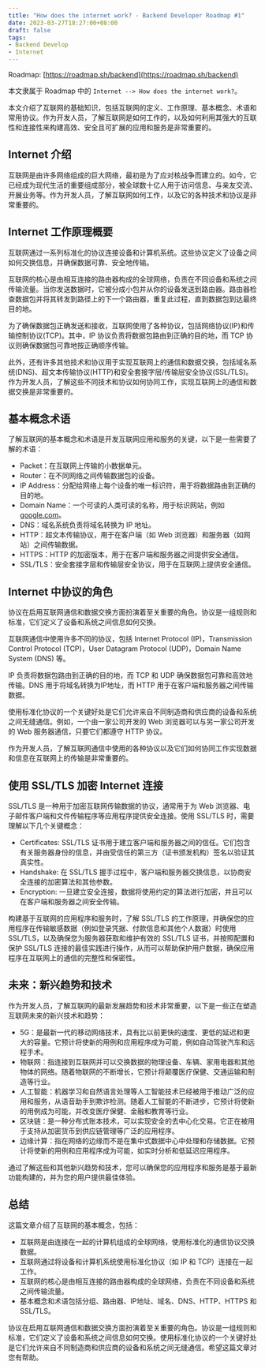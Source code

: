 ```yaml
---
title: "How does the internet work? - Backend Developer Roadmap #1"
date: 2023-03-27T18:27:00+08:00
draft: false
tags:
- Backend Develop
- Internet
---
```


Roadmap: [https://roadmap.sh/backend](https://roadmap.sh/backend) 

本文隶属于 Roadmap 中的 `Internet --> How does the internet work?`。

本文介绍了互联网的基础知识，包括互联网的定义、工作原理、基本概念、术语和常用协议。作为开发人员，了解互联网是如何工作的，以及如何利用其强大的互联性和连接性来构建高效、安全且可扩展的应用和服务是非常重要的。

## Internet 介绍

互联网是由许多网络组成的巨大网络，最初是为了应对核战争而建立的。如今，它已经成为现代生活的重要组成部分，被全球数十亿人用于访问信息、与亲友交流、开展业务等。作为开发人员，了解互联网如何工作，以及它的各种技术和协议是非常重要的。

## Internet 工作原理概要

互联网通过一系列标准化的协议连接设备和计算机系统。这些协议定义了设备之间如何交换信息，并确保数据可靠、安全地传输。

互联网的核心是由相互连接的路由器构成的全球网络，负责在不同设备和系统之间传输流量。当你发送数据时，它被分成小包并从你的设备发送到路由器。路由器检查数据包并将其转发到路径上的下一个路由器，重复此过程，直到数据包到达最终目的地。

为了确保数据包正确发送和接收，互联网使用了各种协议，包括网络协议(IP)和传输控制协议(TCP)。其中，IP 协议负责将数据包路由到正确的目的地，而 TCP 协议则确保数据包可靠地按正确顺序传输。

此外，还有许多其他技术和协议用于实现互联网上的通信和数据交换，包括域名系统(DNS)、超文本传输协议(HTTP)和安全套接字层/传输层安全协议(SSL/TLS)。作为开发人员，了解这些不同技术和协议如何协同工作，实现互联网上的通信和数据交换是非常重要的。

## 基本概念术语

了解互联网的基本概念和术语是开发互联网应用和服务的关键，以下是一些需要了解的术语：

- Packet：在互联网上传输的小数据单元。
- Router：在不同网络之间传输数据包的设备。
- IP Address：分配给网络上每个设备的唯一标识符，用于将数据路由到正确的目的地。
- Domain Name：一个可读的人类可读的名称，用于标识网站，例如 [google.com](http://google.com/)。
- DNS：域名系统负责将域名转换为 IP 地址。
- HTTP：超文本传输协议，用于在客户端（如 Web 浏览器）和服务器（如网站）之间传输数据。
- HTTPS：HTTP 的加密版本，用于在客户端和服务器之间提供安全通信。
- SSL/TLS：安全套接字层和传输层安全协议，用于在互联网上提供安全通信。

## Internet 中协议的角色

协议在启用互联网通信和数据交换方面扮演着至关重要的角色。协议是一组规则和标准，它们定义了设备和系统之间信息如何交换。

互联网通信中使用许多不同的协议，包括 Internet Protocol (IP)，Transmission Control Protocol (TCP)，User Datagram Protocol (UDP)，Domain Name System (DNS) 等。

IP 负责将数据包路由到正确的目的地，而 TCP 和 UDP 确保数据包可靠和高效地传输。DNS 用于将域名转换为IP地址，而 HTTP 用于在客户端和服务器之间传输数据。

使用标准化协议的一个关键好处是它们允许来自不同制造商和供应商的设备和系统之间无缝通信。例如，一个由一家公司开发的 Web 浏览器可以与另一家公司开发的 Web 服务器通信，只要它们都遵守 HTTP 协议。

作为开发人员，了解互联网通信中使用的各种协议以及它们如何协同工作实现数据和信息在互联网上的传输是非常重要的。

## 使用 SSL/TLS 加密 Internet 连接

SSL/TLS 是一种用于加密互联网传输数据的协议，通常用于为 Web 浏览器、电子邮件客户端和文件传输程序等应用程序提供安全连接。使用 SSL/TLS 时，需要理解以下几个关键概念：

- Certificates: SSL/TLS 证书用于建立客户端和服务器之间的信任。它们包含有关服务器身份的信息，并由受信任的第三方（证书颁发机构）签名以验证其真实性。
- Handshake: 在 SSL/TLS 握手过程中，客户端和服务器交换信息，以协商安全连接的加密算法和其他参数。
- Encryption: 一旦建立安全连接，数据将使用约定的算法进行加密，并且可以在客户端和服务器之间安全传输。

构建基于互联网的应用程序和服务时，了解 SSL/TLS 的工作原理，并确保您的应用程序在传输敏感数据（例如登录凭据、付款信息和其他个人数据）时使用 SSL/TLS，以及确保您为服务器获取和维护有效的 SSL/TLS 证书，并按照配置和保护 SSL/TLS 连接的最佳实践进行操作，从而可以帮助保护用户数据，确保应用程序在互联网上的通信的完整性和保密性。

## 未来：新兴趋势和技术

作为开发人员，了解互联网的最新发展趋势和技术非常重要，以下是一些正在塑造互联网未来的新兴技术和趋势：

- 5G：是最新一代的移动网络技术，具有比以前更快的速度、更低的延迟和更大的容量。它预计将使新的用例和应用程序成为可能，例如自动驾驶汽车和远程手术。
- 物联网：指连接到互联网并可以交换数据的物理设备、车辆、家用电器和其他物体的网络。随着物联网的不断增长，它预计将颠覆医疗保健、交通运输和制造等行业。
- 人工智能：机器学习和自然语言处理等人工智能技术已经被用于推动广泛的应用和服务，从语音助手到欺诈检测。随着人工智能的不断进步，它预计将使新的用例成为可能，并改变医疗保健、金融和教育等行业。
- 区块链：是一种分布式账本技术，可以实现安全的去中心化交易。它正在被用于支持从加密货币到供应链管理等广泛的应用程序。
- 边缘计算：指在网络的边缘而不是在集中式数据中心中处理和存储数据。它预计将使新的用例和应用程序成为可能，如实时分析和低延迟应用程序。

通过了解这些和其他新兴趋势和技术，您可以确保您的应用程序和服务是基于最新功能构建的，并为您的用户提供最佳体验。

## 总结

这篇文章介绍了互联网的基本概念，包括：

- 互联网是由连接在一起的计算机组成的全球网络，使用标准化的通信协议交换数据。
- 互联网通过将设备和计算机系统使用标准化协议（如 IP 和 TCP）连接在一起工作。
- 互联网的核心是由相互连接的路由器构成的全球网络，负责在不同设备和系统之间传输流量。
- 基本概念和术语包括分组、路由器、IP地址、域名、DNS、HTTP、HTTPS 和 SSL/TLS。

协议在启用互联网通信和数据交换方面扮演着至关重要的角色。协议是一组规则和标准，它们定义了设备和系统之间信息如何交换。使用标准化协议的一个关键好处是它们允许来自不同制造商和供应商的设备和系统之间无缝通信。希望这篇文章对您有帮助。
